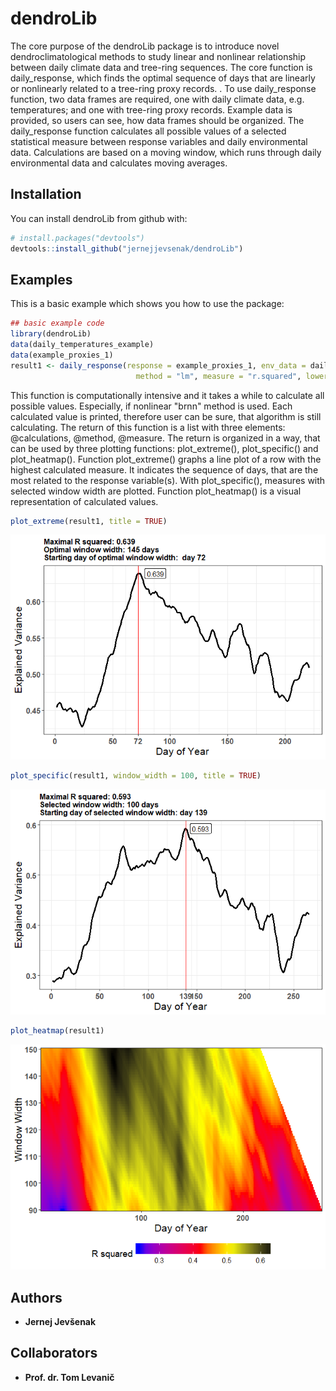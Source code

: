 
<!-- README.md is generated from README.Rmd. Please edit that file -->
dendroLib
=========

The core purpose of the dendroLib package is to introduce novel dendroclimatological methods to study linear and nonlinear relationship between daily climate data and tree-ring sequences. The core function is daily\_response, which finds the optimal sequence of days that are linearly or nonlinearly related to a tree-ring proxy records. . To use daily\_response function, two data frames are required, one with daily climate data, e.g. temperatures; and one with tree-ring proxy records. Example data is provided, so users can see, how data frames should be organized. The daily\_response function calculates all possible values of a selected statistical measure between response variables and daily environmental data. Calculations are based on a moving window, which runs through daily environmental data and calculates moving averages.

Installation
------------

You can install dendroLib from github with:

``` r
# install.packages("devtools")
devtools::install_github("jernejjevsenak/dendroLib")
```

Examples
--------

This is a basic example which shows you how to use the package:

``` r
## basic example code
library(dendroLib)
data(daily_temperatures_example) 
data(example_proxies_1)
result1 <- daily_response(response = example_proxies_1, env_data = daily_temperatures_example, 
                            method = "lm", measure = "r.squared", lower_limit = 90, upper_limit = 150)
```

This function is computationally intensive and it takes a while to calculate all possible values. Especially, if nonlinear "brnn" method is used. Each calculated value is printed, therefore user can be sure, that algorithm is still calculating. The return of this function is a list with three elements: @calculations, @method, @measure. The return is organized in a way, that can be used by three plotting functions: plot\_extreme(), plot\_specific() and plot\_heatmap(). Function plot\_extreme() graphs a line plot of a row with the highest calculated measure. It indicates the sequence of days, that are the most related to the response variable(s). With plot\_specific(), measures with selected window width are plotted. Function plot\_heatmap() is a visual representation of calculated values.

``` r
plot_extreme(result1, title = TRUE)
```

![](README-plot%20examples-1.png)

``` r
plot_specific(result1, window_width = 100, title = TRUE)
```

![](README-plot%20examples-2.png)

``` r
plot_heatmap(result1)
```

![](README-plot%20examples-3.png)

Authors
-------

-   **Jernej Jevšenak**

Collaborators
-------------

-   **Prof. dr. Tom Levanič**
